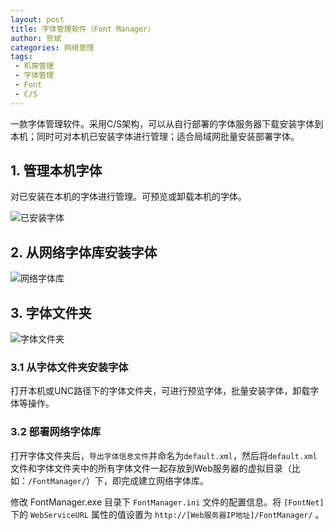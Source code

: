 ```yaml
---
layout: post
title: 字体管理软件（Font Manager）
author: 贺斌
categories: 网络管理
tags:
 - 机房管理
 - 字体管理
 - Font
 - C/S
---
```



一款字体管理软件。采用C/S架构，可以从自行部署的字体服务器下载安装字体到本机；同时可对本机已安装字体进行管理；适合局域网批量安装部署字体。

## 1. 管理本机字体

对已安装在本机的字体进行管理。可预览或卸载本机的字体。

<img src="/images/FontManager1.png" alt="已安装字体" />

## 2. 从网络字体库安装字体

<img src="/images/FontManager.png" alt="网络字体库" />

## 3. 字体文件夹

<img src="/images/FontManager3.png" alt="字体文件夹" />

### 3.1 从字体文件夹安装字体

打开本机或UNC路径下的字体文件夹，可进行预览字体，批量安装字体，卸载字体等操作。

### 3.2 部署网络字体库

打开字体文件夹后，`导出字体信息文件`并命名为`default.xml`，然后将`default.xml`文件和字体文件夹中的所有字体文件一起存放到Web服务器的虚拟目录（比如：`/FontManager/`）下，即完成建立网络字体库。

修改 FontManager.exe 目录下 `FontManager.ini` 文件的配置信息。将 `[FontNet]` 下的 `WebServiceURL` 属性的值设置为 `http://[Web服务器IP地址]/FontManager/` 。
